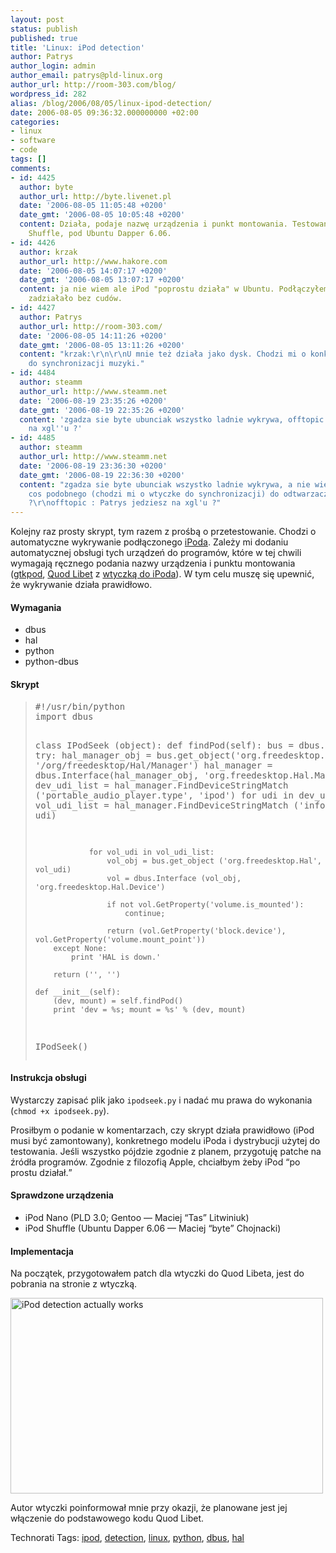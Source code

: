 ```yaml
---
layout: post
status: publish
published: true
title: 'Linux: iPod detection'
author: Patrys
author_login: admin
author_email: patrys@pld-linux.org
author_url: http://room-303.com/blog/
wordpress_id: 282
alias: /blog/2006/08/05/linux-ipod-detection/
date: 2006-08-05 09:36:32.000000000 +02:00
categories:
- linux
- software
- code
tags: []
comments:
- id: 4425
  author: byte
  author_url: http://byte.livenet.pl
  date: '2006-08-05 11:05:48 +0200'
  date_gmt: '2006-08-05 10:05:48 +0200'
  content: Działa, podaje nazwę urządzenia i punkt montowania. Testowane na iPodzie
    Shuffle, pod Ubuntu Dapper 6.06.
- id: 4426
  author: krzak
  author_url: http://www.hakore.com
  date: '2006-08-05 14:07:17 +0200'
  date_gmt: '2006-08-05 13:07:17 +0200'
  content: ja nie wiem ale iPod "poprostu działa" w Ubuntu. Podłączyłem i poprostu
    zadziałało bez cudów.
- id: 4427
  author: Patrys
  author_url: http://room-303.com/
  date: '2006-08-05 14:11:26 +0200'
  date_gmt: '2006-08-05 13:11:26 +0200'
  content: "krzak:\r\n\r\nU mnie też działa jako dysk. Chodzi mi o konkretne programy
    do synchronizacji muzyki."
- id: 4484
  author: steamm
  author_url: http://www.steamm.net
  date: '2006-08-19 23:35:26 +0200'
  date_gmt: '2006-08-19 22:35:26 +0200'
  content: 'zgadza sie byte ubunciak wszystko ladnie wykrywa, offtopic : Patrys jedziesz
    na xgl''u ?'
- id: 4485
  author: steamm
  author_url: http://www.steamm.net
  date: '2006-08-19 23:36:30 +0200'
  date_gmt: '2006-08-19 22:36:30 +0200'
  content: "zgadza sie byte ubunciak wszystko ladnie wykrywa, a nie wiecie czy jest
    cos podobnego (chodzi mi o wtyczke do synchronizacji) do odtwarzaczy creativa
    ?\r\nofftopic : Patrys jedziesz na xgl'u ?"
---
```

<p>Kolejny raz prosty skrypt, tym razem z prośbą o przetestowanie. Chodzi o automatyczne wykrywanie podłączonego <a href="http://www.apple.com.pl/ipod/index.html">iPoda</a>. Zależy mi dodaniu automatycznej obsługi tych urządzeń do programów, które w tej chwili wymagają ręcznego podania nazwy urządzenia i punktu montowania (<a href="http://www.gtkpod.org/about.html">gtkpod</a>, <a href="http://www.sacredchao.net/quodlibet/">Quod Libet</a> z <a href="http://www.sacredchao.net/quodlibet/wiki/Plugins/iPod">wtyczką do iPoda</a>). W tym celu muszę się upewnić, że wykrywanie działa prawidłowo.</p>

<h4>Wymagania</h4>

<ul>
<li>dbus</li>
<li>hal</li>
<li>python</li>
<li>python-dbus</li>
</ul>

<h4>Skrypt</h4>

<blockquote><pre>#!/usr/bin/python
import dbus

class IPodSeek (object):
	def findPod(self):
		bus = dbus.SystemBus()
		try:
			hal_manager_obj = bus.get_object('org.freedesktop.Hal', 
				'/org/freedesktop/Hal/Manager')
			hal_manager = dbus.Interface(hal_manager_obj,
				'org.freedesktop.Hal.Manager')
			dev_udi_list = hal_manager.FindDeviceStringMatch ('portable_audio_player.type', 'ipod')
			for udi in dev_udi_list:
				vol_udi_list = hal_manager.FindDeviceStringMatch ('info.parent', udi)

				for vol_udi in vol_udi_list:
					vol_obj = bus.get_object ('org.freedesktop.Hal', vol_udi)
					vol = dbus.Interface (vol_obj, 'org.freedesktop.Hal.Device')

					if not vol.GetProperty('volume.is_mounted'):
						continue;

					return (vol.GetProperty('block.device'), vol.GetProperty('volume.mount_point'))
		except None:
			print 'HAL is down.'

		return ('', '')

	def __init__(self):
		(dev, mount) = self.findPod()
		print 'dev = %s; mount = %s' % (dev, mount)

IPodSeek()</pre></blockquote>

<h4>Instrukcja obsługi</h4>

<p>Wystarczy zapisać plik jako <code>ipodseek.py</code> i nadać mu prawa do wykonania (<code>chmod +x ipodseek.py</code>).</p>

<p>Prosiłbym o podanie w komentarzach, czy skrypt działa prawidłowo (iPod musi być zamontowany), konkretnego modelu iPoda i dystrybucji użytej do testowania. Jeśli wszystko pójdzie zgodnie z planem, przygotuję patche na źródła programów. Zgodnie z filozofią Apple, chciałbym żeby iPod <q>po prostu działał.</q></p>

<h4>Sprawdzone urządzenia</h4>

<ul>
<li>iPod Nano (PLD 3.0; Gentoo &mdash; Maciej <q>Tas</q> Litwiniuk)</li>
<li>iPod Shuffle (Ubuntu Dapper 6.06 &mdash; Maciej <q>byte</q> Chojnacki)</li>
</ul>

<h4>Implementacja</h4>

<p>Na początek, przygotowałem patch dla wtyczki do Quod Libeta, jest do pobrania na stronie z wtyczką.</p>

<p class="strip"><a href="http://www.flickr.com/photos/patrys/207227802/" title="Photo Sharing"><img src="http://static.flickr.com/64/207227802_40abfbdc57.jpg" width="500" height="313" alt="iPod detection actually works" /></a></p>

<p>Autor wtyczki poinformował mnie przy okazji, że planowane jest jej włączenie do podstawowego kodu Quod Libet.</p>

Technorati Tags: <a href="http://technorati.com/tag/ipod" rel="tag">ipod</a>, <a href="http://technorati.com/tag/detection" rel="tag">detection</a>, <a href="http://technorati.com/tag/linux" rel="tag">linux</a>, <a href="http://technorati.com/tag/python" rel="tag">python</a>, <a href="http://technorati.com/tag/dbus" rel="tag">dbus</a>, <a href="http://technorati.com/tag/hal" rel="tag">hal</a>
